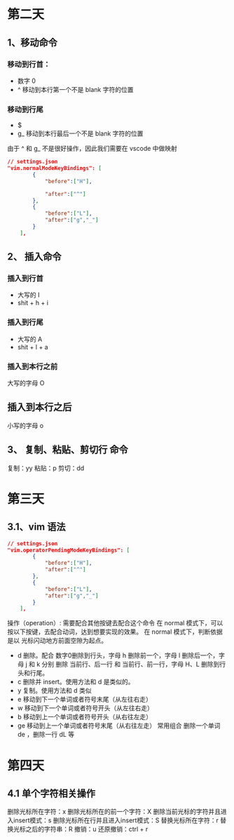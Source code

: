 # 第二天
## 1、移动命令
### 移动到行首：
- 数字 0
- ^ 移动到本行第一个不是 blank 字符的位置
### 移动到行尾
- $ 
- g_ 移动到本行最后一个不是 blank 字符的位置
 
由于 ^ 和 g_ 不是很好操作，因此我们需要在 vscode 中做映射
```json
// settings.json 
"vim.normalModeKeyBindings": [
        {
            "before":["H"],

            "after":["^"]
        },
        {
            "before":["L"],
            "after":["g","_"]
        }
    ],
```

## 2、 插入命令
### 插入到行首
- 大写的 I
- shit + h + i
### 插入到行尾
- 大写的 A 
- shit + l + a
### 插入到本行之前
大写的字母 O
## 插入到本行之后
小写的字母 o
## 3、 复制、粘贴、剪切行 命令
复制：yy
粘贴：p
剪切：dd
# 第三天
## 3.1、vim 语法
```json
// settings.json
"vim.operatorPendingModeKeyBindings": [
        {
            "before":["H"],
            "after":["^"]
        },
        {
            "before":["L"],
            "after":["g","_"]
        }
    ],
```
操作（operation）: 需要配合其他按键去配合这个命令
在 normal 模式下，可以按以下按键，去配合动词，达到想要实现的效果。
在 normal 模式下，判断依据是以 光标闪动地方前面空隙为起点。
- d 删除。配合 数字0删除到行头，字母 h 删除前一个，字母 l 删除后一个，字母 j 和 k 分别 删除 当前行、后一行 和 当前行、前一行，字母 H、L 删除到行头和行尾。
- c 删除并 insert。使用方法和 d 是类似的。
- y 复制。使用方法和 d 类似
- e 移动到下一个单词或者符号末尾（从左往右走）
- w 移动到下一个单词或者符号开头（从左往右走）
- b 移动到上一个单词或者符号开头（从右往左走）
- ge 移动到上一个单词或者符号末尾（从右往左走）
常用组合 删除一个单词 de ，删除一行 dL 等
# 第四天
## 4.1 单个字符相关操作
删除光标所在字符：x
删除光标所在的前一个字符：X
删除当前光标的字符并且进入insert模式：s
删除光标所在行并且进入insert模式：S
替换光标所在字符：r
替换光标之后的字符串：R
撤销：u
还原撤销：ctrl + r

